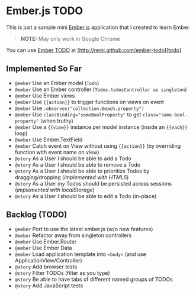 Ember.js TODO
=============

This is just a sample mini [Ember.js][] application that I created 
to learn Ember.

 > **NOTE:** May only work in Google Chrome

You can use [Ember TODO][todo] at [http://remi.github.com/ember-todo][todo]

Implemented So Far
------------------

 - `@ember` Use an Ember model (`Todo`)
 - `@ember` Use an Ember controller (`Todos.todosController as singleton`)
 - `@ember` Use Ember views
 - `@ember` Use `{{action}}` to trigger functions on views on event
 - `@ember` Use `.observes("collection.@each.property")`
 - `@ember` Use `classBinding="someBoolProperty"` to get `class="some-bool-property"` (when truthy)
 - `@ember` Use a `{{view}}` instance per model instance (inside an `{{each}}` loop)
 - `@ember` Use Ember.TextField
 - `@ember` Catch event on View without using `{{action}}` (by overriding function with event name on view)
 - `@story` As a User I should be able to add a Todo
 - `@story` As a User I should be able to remove a Todo
 - `@story` As a User I should be able to prioritize Todos by dragging/dropping (*implemented with HTML5*)
 - `@story` As a User my Todos should be persisted across sessions (*implemented with localStorage*)
 - `@story` As a User I should be able to edit a Todo (in-place)

Backlog (TODO)
--------------

 - `@ember` Port to use the latest ember.js (w/o new features)
 - `@ember` Refactor away from singleton controllers
 - `@ember` Use Ember.Router
 - `@ember` Use Ember Data
 - `@ember` Load application template into `<body>` (and use ApplicationView/Controller)
 - `@story` Add browser tests
 - `@story` Filter TODOs (filter as you type)
 - `@story` Be able to have tabs of different named groups of TODOs
 - `@story` Add JavaScript tests

[ember.js]: http://emberjs.com
[todo]: http://remi.github.com/ember-todo
